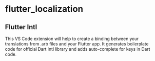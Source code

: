 # flutter_localization

## Flutter Intl

This VS Code extension will help to create a binding between your translations from .arb files and your Flutter app. It generates boilerplate code for official Dart Intl library and adds auto-complete for keys in Dart code.
